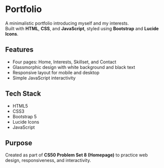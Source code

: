# Portfolio

A minimalistic portfolio introducing myself and my interests.  
Built with **HTML**, **CSS**, and **JavaScript**, styled using **Bootstrap** and **Lucide Icons**.

## Features
- Four pages: Home, Interests, Skillset, and Contact  
- Glassmorphic design with white background and black text  
- Responsive layout for mobile and desktop  
- Simple JavaScript interactivity  

## Tech Stack
- HTML5  
- CSS3  
- Bootstrap 5  
- Lucide Icons  
- JavaScript  

## Purpose
Created as part of **CS50 Problem Set 8 (Homepage)** to practice web design, responsiveness, and interactivity.
